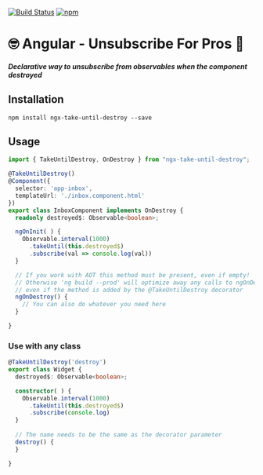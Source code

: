 [![Build Status](https://semaphoreci.com/api/v1/netanel7799/ngx-take-until-destroy/branches/master/badge.svg)](https://semaphoreci.com/netanel7799/ngx-take-until-destroy)
[![npm](https://img.shields.io/npm/l/ngx-take-until-destroy.svg)]()
# 🤓 Angular - Unsubscribe For Pros 💪

##### Declarative way to unsubscribe from observables when the component destroyed

## Installation
`npm install ngx-take-until-destroy --save`

## Usage
```ts
import { TakeUntilDestroy, OnDestroy } from "ngx-take-until-destroy";

@TakeUntilDestroy()
@Component({
  selector: 'app-inbox',
  templateUrl: './inbox.component.html'
})
export class InboxComponent implements OnDestroy {
  readonly destroyed$: Observable<boolean>;

  ngOnInit( ) {
    Observable.interval(1000)
      .takeUntil(this.destroyed$)
      .subscribe(val => console.log(val))
  }

  // If you work with AOT this method must be present, even if empty! 
  // Otherwise 'ng build --prod' will optimize away any calls to ngOnDestroy, 
  // even if the method is added by the @TakeUntilDestroy decorator
  ngOnDestroy() {
    // You can also do whatever you need here
  }

}
```

### Use with any class
```ts
@TakeUntilDestroy('destroy')
export class Widget {
  destroyed$: Observable<boolean>;

  constructor( ) {
    Observable.interval(1000)
      .takeUntil(this.destroyed$)
      .subscribe(console.log)
  }
  
  // The name needs to be the same as the decorator parameter
  destroy() {
  }

}
```

